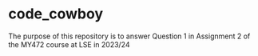 # code_cowboy
The purpose of this repository is to answer Question 1 in Assignment 2 of the MY472 course at LSE in 2023/24
